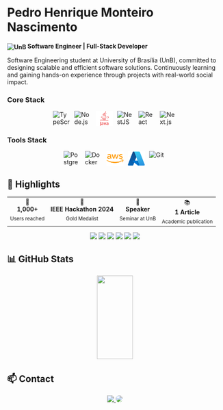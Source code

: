 # Pedro Henrique Monteiro Nascimento 

**<img align="center" alt="UnB" height="12" width="33" src="https://upload.wikimedia.org/wikipedia/commons/c/c3/Webysther_20160322_-_Logo_UnB_%28sem_texto%29.svg"> Software Engineer | Full-Stack Developer**

Software Engineering student at University of Brasília (UnB), committed to designing scalable and efficient software solutions. Continuously learning and gaining hands-on experience through projects with real-world social impact.

### Core Stack
<div style="display: flex; flex-wrap: wrap; gap: 10px; justify-content: center;">
  <img src="https://cdn.jsdelivr.net/gh/devicons/devicon/icons/typescript/typescript-original.svg" alt="TypeScript" height="35" width="40">
  <img src="https://cdn.jsdelivr.net/gh/devicons/devicon/icons/nodejs/nodejs-original.svg" alt="Node.js" height="35" width="40">
  <img src="https://github.com/devicons/devicon/blob/v2.16.0/icons/java/java-plain-wordmark.svg" alt="Java" height="35" width="40">
  <img src="https://upload.wikimedia.org/wikipedia/commons/a/a8/NestJS.svg" alt="NestJS" height="35" width="40">
  <img src="https://cdn.jsdelivr.net/gh/devicons/devicon/icons/react/react-original.svg" alt="React" height="35" width="40">
  <img src="https://cdn.jsdelivr.net/gh/devicons/devicon/icons/nextjs/nextjs-original.svg" alt="Next.js" height="35" width="40">
</div>  

### Tools Stack
<div style="display: flex; flex-wrap: wrap; gap: 10px; margin-bottom: 20px; justify-content: center;">
  <img src="https://cdn.jsdelivr.net/gh/devicons/devicon/icons/postgresql/postgresql-original.svg" alt="PostgreSQL" height="35" width="40" title="PostgreSQL">
  <img src="https://cdn.jsdelivr.net/gh/devicons/devicon/icons/docker/docker-original.svg" alt="Docker" height="35" width="40" title="Docker">
  <img src="https://github.com/devicons/devicon/blob/v2.16.0/icons/amazonwebservices/amazonwebservices-plain-wordmark.svg" alt="AWS" height="35" width="40" title="AWS">
  <img src="https://github.com/devicons/devicon/blob/v2.16.0/icons/azure/azure-original.svg" alt="Azure" height="35" width="40" title="Azure">
  <img src="https://cdn.jsdelivr.net/gh/devicons/devicon/icons/git/git-original.svg" alt="Git" height="35" width="40" title="Git">
</div>


## 🚀 Highlights

<div align="center">
  <table style="border: none; margin: 0 auto;">
    <tr>
      <td align="center" valign="top">
        <div>👥</div>
        <strong>1,000+</strong><br>
        <sub>Users reached</sub>
      </td>
      <td align="center" valign="top">
        <div>🥇</div>
        <strong>IEEE Hackathon 2024</strong><br>
        <sub>Gold Medalist</sub>
      </td>
      <td align="center" valign="top">
        <div>🎤</div>
        <strong>Speaker</strong><br>
        <sub>Seminar at UnB</sub>
      </td>
      <td align="center" valign="top">
        <div>📚</div>
        <strong>1 Article</strong><br>
        <sub>Academic publication</sub>
      </td>
    </tr>
  </table>
  <p align="center">
  <img src="https://img.shields.io/badge/Agile-%232E86C1?style=for-the-badge&logo=azuredevops&logoColor=white" />
  <img src="https://img.shields.io/badge/SOLID-%23626262?style=for-the-badge&logo=stackoverflow&logoColor=white" />
  <img src="https://img.shields.io/badge/Clean_Architecture-%23007396?style=for-the-badge&logo=protocolsio&logoColor=white" />
  <img src="https://img.shields.io/badge/CI/CD-%23344152?style=for-the-badge&logo=githubactions&logoColor=white" />
  <img src="https://img.shields.io/badge/REST_%2F_GraphQL-%235D3FD3?style=for-the-badge&logo=graphql&logoColor=white" />
  <img src="https://img.shields.io/badge/Microservices-%232E4053?style=for-the-badge&logo=docker&logoColor=white" />
</p>
</div>

## 📊 GitHub Stats  

<div align="center">  
  <img width="41%" height="195px" src="https://github-readme-stats.vercel.app/api/top-langs/?username=pedronascimentos&theme=dark&show_icons=true&hide_border=true&layout=compact" />
</div>  

## 📫 Contact  

<div align="center">
  <a href="mailto:pedrohenriquemonteironasciment@gmail.com">
    <img src="https://img.shields.io/badge/-Gmail-%23333?style=for-the-badge&logo=gmail&logoColor=white" target="_blank">
  </a>
  <a href="https://www.linkedin.com/in/pedro-henrique-monteiro-nascimento-069b0b2b6/" target="_blank">
    <img src="https://img.shields.io/badge/-LinkedIn-%230077B5?style=for-the-badge&logo=linkedin&logoColor=white" style="border-radius: 30px" target="_blank">
  </a>  
</div>
